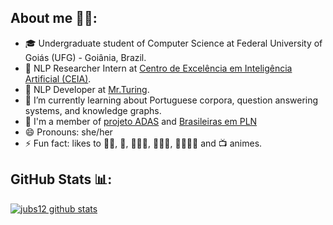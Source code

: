 ## About me 🙋‍♀️:

- 🎓 Undergraduate student of Computer Science at Federal University of Goiás (UFG) - Goiânia, Brazil.
- 🔎 NLP Researcher Intern at [Centro de Excelência em Inteligência Artificial (CEIA)](http://centrodeia.org/).
- 💼 NLP Developer at [Mr.Turing](https://misterturing.com/).
- 🌱 I’m currently learning about Portuguese corpora, question answering systems, and knowledge graphs.
- 👯 I'm a member of [projeto ADAS](https://meninas.sbc.org.br/portfolio/adasufg/) and [Brasileiras em PLN](https://sites.google.com/view/brasileiras-pln/)
- 😄 Pronouns: she/her
- ⚡ Fun fact: likes to 🏃‍♀️, 🧗‍, 🤸🏼‍♀️, 🧘🏼‍♀️, 👩🏽‍🍳🍰 and 📺 animes.

## GitHub Stats 📊:

[![jubs12 github stats](https://github-readme-stats.vercel.app/api?username=jubs12&count_private=true&show_icons=true&theme=buefy)](https://github.com/anuraghazra/github-readme-stats)


<!--
**jubs12/jubs12** is a ✨ _special_ ✨ repository because its `README.md` (this file) appears on your GitHub profile.

Here are some ideas to get you started:

- 🔭 I’m currently working on ...
- 🌱 I’m currently learning ...
- 👯 I’m looking to collaborate on ...
- 🤔 I’m looking for help with ...
- 💬 Ask me about ...
- 📫 How to reach me: ...
- 😄 Pronouns: ...
- ⚡ Fun fact: ...
-->
